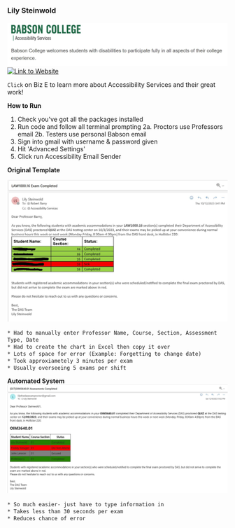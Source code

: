 
### Lily Steinwold
![accessibility logo](pictures/AccessibilityLogo.jpg)
[![Link to Website](https://i.pinimg.com/originals/ad/8a/9b/ad8a9b8d4b85a0772bc18664ebc8969b.jpg)](https://www.babson.edu/health-and-wellness/advising-and-support/accessibility-services/)

`Click` on Biz E to learn more about Accessibility Services and their great work!

**How to Run**

1. Check you've got all the packages installed
2. Run code and follow all terminal prompting
2a. Proctors use Professors email
2b. Testers use personal Babson email
3. Sign into gmail with username & password given 
4. Hit 'Advanced Settings'
5. Click run Accessibility Email Sender

**Original Template**

![original](pictures/OriginalPy.jpg)
```
* Had to manually enter Professor Name, Course, Section, Assessment Type, Date
* Had to create the chart in Excel then copy it over
* Lots of space for error (Example: Forgetting to change date)
* Took approxiametely 3 minutes per exam
* Usually overseeing 5 exams per shift
```

**Automated System**
![now](pictures/MyResultPy.JPG)
```
* So much easier- just have to type information in
* Takes less than 30 seconds per exam
* Reduces chance of error
```
